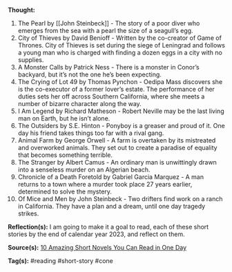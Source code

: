 **Thought:**
1. The Pearl by [[John Steinbeck]] - The story of a poor diver who emerges from the sea with a pearl the size of a seagull’s egg.
2. City of Thieves by David Benioff - Written by the co-creator of Game of Thrones. City of Thieves is set during the siege of Leningrad and follows a young man who is charged with finding a dozen eggs in a city with no supplies. 
3. A Monster Calls by Patrick Ness - There is a monster in Conor’s backyard, but it’s not the one he’s been expecting.
4. The Crying of Lot 49 by Thomas Pynchon - Oedipa Mass discovers she is the co-executor of a former lover’s estate. The performance of her duties sets her off across Southern California, where she meets a number of bizarre character along the way.
5. I Am Legend by Richard Matheson - Robert Neville may be the last living man on Earth, but he isn’t alone.
6. The Outsiders by S.E. Hinton - Ponyboy is a greaser and proud of it. One day his friend takes things too far with a rival gang.
7. Animal Farm by George Orwell - A farm is overtaken by its mistreated and overworked animals. They set out to create a paradise of equality that becomes something terrible.
8. The Stranger by Albert Camus - An ordinary man is unwittingly drawn into a senseless murder on an Algerian beach.
9. Chronicle of a Death Foretold by Gabriel Garcia Marquez - A man returns to a town where a murder took place 27 years earlier, determined to solve the mystery.
10. Of Mice and Men by John Steinbeck - Two drifters find work on a ranch in California. They have a plan and a dream, until one day tragedy strikes. 

**Reflection(s):**
I am going to make it a goal to read, each of these short stories by the end of calendar year 2023, and reflect on them.

**Source(s):**
[10 Amazing Short Novels You Can Read in One Day](https://johnnylists.com/post/188727656931)

**Tag(s):** 
#reading #short-story #cone 